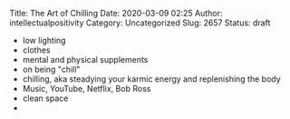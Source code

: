 Title: The Art of Chilling
Date: 2020-03-09 02:25
Author: intellectualpositivity
Category: Uncategorized
Slug: 2657
Status: draft

-   low lighting
-   clothes
-   mental and physical supplements
-   on being "chill"
-   chilling, aka steadying your karmic energy and replenishing the body
-   Music, YouTube, Netflix, Bob Ross
-   clean space
-   
